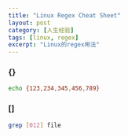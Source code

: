 ```yaml
---
title: "Linux Regex Cheat Sheet"
layout: post
category: [人生经验]
tags: [linux, regex]
excerpt: "Linux的regex用法"
---
```


### {}

```sh
echo {123,234,345,456,789}
```

### []

```sh
grep [012] file
```

